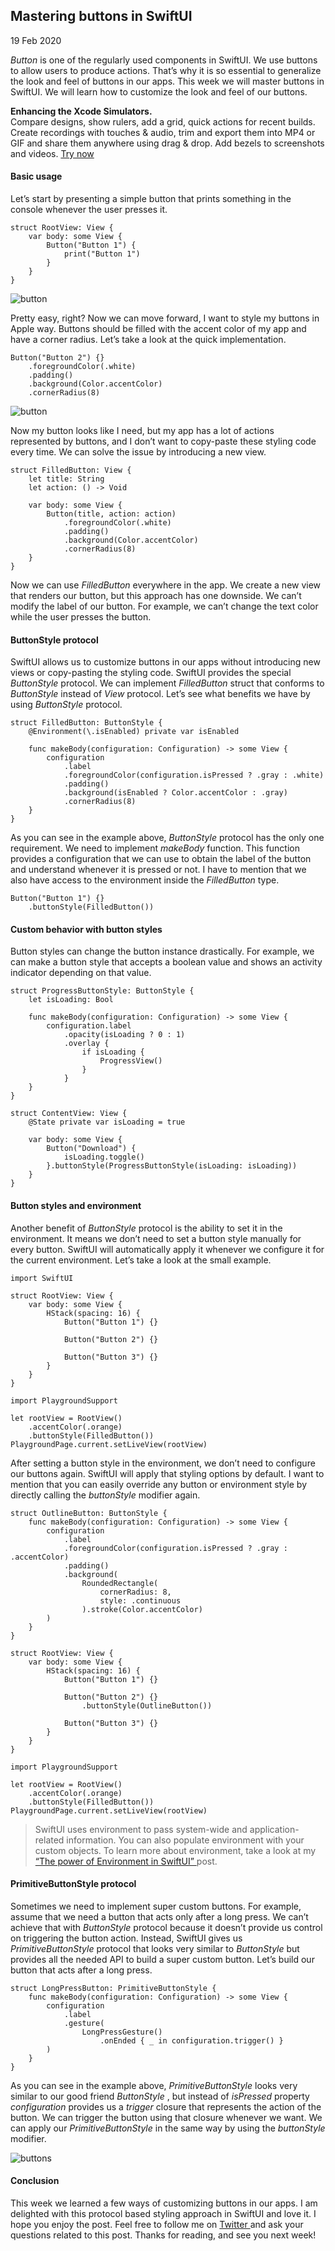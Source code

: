 ##  Mastering buttons in SwiftUI

19 Feb 2020

_Button_ is one of the regularly used components in SwiftUI. We use buttons to
allow users to produce actions. That’s why it is so essential to generalize
the look and feel of buttons in our apps. This week we will master buttons in
SwiftUI. We will learn how to customize the look and feel of our buttons.

**Enhancing the Xcode Simulators.**  
Compare designs, show rulers, add a grid, quick actions for recent builds.
Create recordings with touches & audio, trim and export them into MP4 or GIF
and share them anywhere using drag & drop. Add bezels to screenshots and
videos. [ Try now ](https://gumroad.com/a/931293139/ftvbh)

####  Basic usage

Let’s start by presenting a simple button that prints something in the console
whenever the user presses it.

    
    
    struct RootView: View {
        var body: some View {
            Button("Button 1") {
                print("Button 1")
            }
        }
    }
    

![button](/public/button.png)

Pretty easy, right? Now we can move forward, I want to style my buttons in
Apple way. Buttons should be filled with the accent color of my app and have a
corner radius. Let’s take a look at the quick implementation.

    
    
    Button("Button 2") {}
        .foregroundColor(.white)
        .padding()
        .background(Color.accentColor)
        .cornerRadius(8)
    

![button](/public/button1.png)

Now my button looks like I need, but my app has a lot of actions represented
by buttons, and I don’t want to copy-paste these styling code every time. We
can solve the issue by introducing a new view.

    
    
    struct FilledButton: View {
        let title: String
        let action: () -> Void
    
        var body: some View {
            Button(title, action: action)
                .foregroundColor(.white)
                .padding()
                .background(Color.accentColor)
                .cornerRadius(8)
        }
    }
    

Now we can use _FilledButton_ everywhere in the app. We create a new view that
renders our button, but this approach has one downside. We can’t modify the
label of our button. For example, we can’t change the text color while the
user presses the button.

####  ButtonStyle protocol

SwiftUI allows us to customize buttons in our apps without introducing new
views or copy-pasting the styling code. SwiftUI provides the special
_ButtonStyle_ protocol. We can implement _FilledButton_ struct that conforms
to _ButtonStyle_ instead of _View_ protocol. Let’s see what benefits we have
by using _ButtonStyle_ protocol.

    
    
    struct FilledButton: ButtonStyle {
        @Environment(\.isEnabled) private var isEnabled
    
        func makeBody(configuration: Configuration) -> some View {
            configuration
                .label
                .foregroundColor(configuration.isPressed ? .gray : .white)
                .padding()
                .background(isEnabled ? Color.accentColor : .gray)
                .cornerRadius(8)
        }
    }
    

As you can see in the example above, _ButtonStyle_ protocol has the only one
requirement. We need to implement _makeBody_ function. This function provides
a configuration that we can use to obtain the label of the button and
understand whenever it is pressed or not. I have to mention that we also have
access to the environment inside the _FilledButton_ type.

    
    
    Button("Button 1") {}
        .buttonStyle(FilledButton())
    

####  Custom behavior with button styles

Button styles can change the button instance drastically. For example, we can
make a button style that accepts a boolean value and shows an activity
indicator depending on that value.

    
    
    struct ProgressButtonStyle: ButtonStyle {
        let isLoading: Bool
    
        func makeBody(configuration: Configuration) -> some View {
            configuration.label
                .opacity(isLoading ? 0 : 1)
                .overlay {
                    if isLoading {
                        ProgressView()
                    }
                }
        }
    }
    
    struct ContentView: View {
        @State private var isLoading = true
    
        var body: some View {
            Button("Download") {
                isLoading.toggle()
            }.buttonStyle(ProgressButtonStyle(isLoading: isLoading))
        }
    }
    

####  Button styles and environment

Another benefit of _ButtonStyle_ protocol is the ability to set it in the
environment. It means we don’t need to set a button style manually for every
button. SwiftUI will automatically apply it whenever we configure it for the
current environment. Let’s take a look at the small example.

    
    
    import SwiftUI
    
    struct RootView: View {
        var body: some View {
            HStack(spacing: 16) {
                Button("Button 1") {}
    
                Button("Button 2") {}
    
                Button("Button 3") {}
            }
        }
    }
    
    import PlaygroundSupport
    
    let rootView = RootView()
        .accentColor(.orange)
        .buttonStyle(FilledButton())
    PlaygroundPage.current.setLiveView(rootView)
    

After setting a button style in the environment, we don’t need to configure
our buttons again. SwiftUI will apply that styling options by default. I want
to mention that you can easily override any button or environment style by
directly calling the _buttonStyle_ modifier again.

    
    
    struct OutlineButton: ButtonStyle {
        func makeBody(configuration: Configuration) -> some View {
            configuration
                .label
                .foregroundColor(configuration.isPressed ? .gray : .accentColor)
                .padding()
                .background(
                    RoundedRectangle(
                        cornerRadius: 8,
                        style: .continuous
                    ).stroke(Color.accentColor)
            )
        }
    }
    
    struct RootView: View {
        var body: some View {
            HStack(spacing: 16) {
                Button("Button 1") {}
    
                Button("Button 2") {}
                    .buttonStyle(OutlineButton())
    
                Button("Button 3") {}
            }
        }
    }
    
    import PlaygroundSupport
    
    let rootView = RootView()
        .accentColor(.orange)
        .buttonStyle(FilledButton())
    PlaygroundPage.current.setLiveView(rootView)
    

> SwiftUI uses environment to pass system-wide and application-related
> information. You can also populate environment with your custom objects. To
> learn more about environment, take a look at my [ “The power of Environment
> in SwiftUI” ](/2019/08/21/the-power-of-environment-in-swiftui/) post.

####  PrimitiveButtonStyle protocol

Sometimes we need to implement super custom buttons. For example, assume that
we need a button that acts only after a long press. We can’t achieve that with
_ButtonStyle_ protocol because it doesn’t provide us control on triggering the
button action. Instead, SwiftUI gives us _PrimitiveButtonStyle_ protocol that
looks very similar to _ButtonStyle_ but provides all the needed API to build a
super custom button. Let’s build our button that acts after a long press.

    
    
    struct LongPressButton: PrimitiveButtonStyle {
        func makeBody(configuration: Configuration) -> some View {
            configuration
                .label
                .gesture(
                    LongPressGesture()
                        .onEnded { _ in configuration.trigger() }
            )
        }
    }
    

As you can see in the example above, _PrimitiveButtonStyle_ looks very similar
to our good friend _ButtonStyle_ , but instead of _isPressed_ property
_configuration_ provides us a _trigger_ closure that represents the action of
the button. We can trigger the button using that closure whenever we want. We
can apply our _PrimitiveButtonStyle_ in the same way by using the
_buttonStyle_ modifier.

![buttons](/public/buttons.png)

####  Conclusion

This week we learned a few ways of customizing buttons in our apps. I am
delighted with this protocol based styling approach in SwiftUI and love it. I
hope you enjoy the post. Feel free to follow me on [ Twitter
](https://twitter.com/mecid) and ask your questions related to this post.
Thanks for reading, and see you next week!

